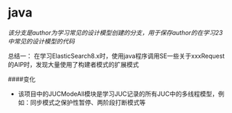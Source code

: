 # java
*该分支是author为学习常见的设计模型创建的分支，用于保存author的在学习23中常见的设计模型的代码*

总结一： 在学习ElasticSearch8.x时，使用java程序调用SE一些关于xxxRequest的AIP时，发现大量使用了构建者模式的扩展模式

####变化
- 该项目中的JUCModeAll模块是学习JUC记录的所有JUC中的多线程模型，例如：同步模式之保护性暂停、两阶段打断模式等

